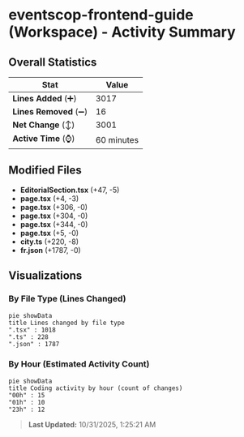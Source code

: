 # eventscop-frontend-guide (Workspace) - Activity Summary 

## Overall Statistics

| Stat                   | Value                                                             |
| ---------------------- | ----------------------------------------------------------------- |
| **Lines Added** (➕)   | 3017                                          |
| **Lines Removed** (➖) | 16                                        |
| **Net Change** (↕)    | 3001                |
| **Active Time** (⌚)   | 60 minutes |


## Modified Files
- **EditorialSection.tsx** (+47, -5)
- **page.tsx** (+4, -3)
- **page.tsx** (+306, -0)
- **page.tsx** (+304, -0)
- **page.tsx** (+344, -0)
- **page.tsx** (+5, -0)
- **city.ts** (+220, -8)
- **fr.json** (+1787, -0)

## Visualizations

### By File Type (Lines Changed)

```mermaid
pie showData
title Lines changed by file type
".tsx" : 1018
".ts" : 228
".json" : 1787
```

### By Hour (Estimated Activity Count)

```mermaid
pie showData
title Coding activity by hour (count of changes)
"00h" : 15
"01h" : 10
"23h" : 12
```


> **Last Updated:** 10/31/2025, 1:25:21 AM